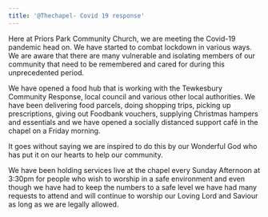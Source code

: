 ```yaml
---
title: '@Thechapel- Covid 19 response'
---
```

Here at Priors Park Community Church, we are meeting the Covid-19 pandemic head on. We have started to combat lockdown in various ways. We are aware that there are many vulnerable and isolating members of our community that need to be remembered and cared for during this unprecedented period.

We have opened a food hub that is working with the Tewkesbury Community Response, local council and various other local authorities. We have been delivering food parcels, doing shopping trips, picking up prescriptions, giving out Foodbank vouchers, supplying Christmas hampers and essentials and we have opened a socially distanced support café in the chapel on a Friday morning.

It goes without saying we are inspired to do this by our Wonderful God who has put it on our hearts to help our community.

We have been holding services live at the chapel every Sunday Afternoon at 3:30pm for people who wish to worship in a safe environment and even though we have had to keep the numbers to a safe level we have had many requests to attend and will continue to worship our Loving Lord and Saviour as long as we are legally allowed.